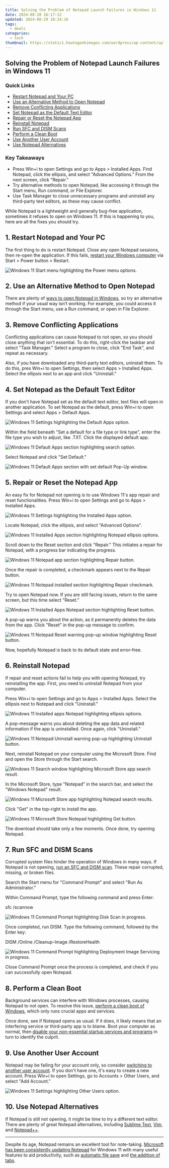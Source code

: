 ```yaml
---
title: Solving the Problem of Notepad Launch Failures in Windows 11
date: 2024-08-28 16:17:12
updated: 2024-08-29 10:24:16
tags:
  - deals
categories:
  - tech
thumbnail: https://static1.howtogeekimages.com/wordpress/wp-content/uploads/2023/11/52679485943_cba7ff7d76_o-3.jpg
---
```


## Solving the Problem of Notepad Launch Failures in Windows 11

### Quick Links

* [Restart Notepad and Your PC](https://fake-location.techidaily.com/how-can-i-use-a-fake-gps-without-mock-location-on-vivo-y100i-power-5g-drfone-by-drfone-virtual-android/)
* [Use an Alternative Method to Open Notepad](https://youtube-web.techidaily.com/024-approved-direct-mp3-to-youtube-3-steps-for-seamless-video-posting/)
* [Remove Conflicting Applications](https://some-skills.techidaily.com/in-2024-total-mobility-assessment-2023/)
* [Set Notepad as the Default Text Editor](https://some-techniques.techidaily.com/2024-approved-from-calm-to-captivating-techniques-for-motion-blur-mastery/)
* [Repair or Reset the Notepad App](https://facebook-video-content.techidaily.com/new-2024-approved-facebooks-unique-media-the-top-ios-downloader-tools-revealed-today/)
* [Reinstall Notepad](https://fox-boxes.techidaily.com/in-2024-a-comprehensive-walkthrough-of-youtube-timestamping-techniques/)
* [Run SFC and DISM Scans](https://pokemon-go-android.techidaily.com/in-2024-why-does-the-pokemon-go-battle-league-not-available-on-nubia-red-magic-8s-proplus-drfone-by-drfone-virtual-android/)
* [Perform a Clean Boot](https://screen-mirror.techidaily.com/how-to-cast-vivo-y27-4g-screen-to-pc-using-wifi-drfone-by-drfone-android/)
* [Use Another User Account](https://extra-lessons.techidaily.com/2024-approved-crafting-captivating-content-for-the-first-moments-in-audios/)
* [Use Notepad Alternatives](https://screen-sharing-recording.techidaily.com/new-2024-approved-best-10-no-cost-video-conferencing-solutions-unveiled/)

### Key Takeaways

* Press Win+i to open Settings and go to Apps > Installed Apps. Find Notepad, click the ellipsis, and select "Advanced Options." From the next screen, click "Repair."
* Try alternative methods to open Notepad, like accessing it through the Start menu, Run command, or File Explorer.
* Use Task Manager to close unnecessary programs and uninstall any third-party text editors, as these may cause conflict.

 While Notepad is a lightweight and generally bug-free application, sometimes it refuses to open on Windows 11\. If this is happening to you, here are all the fixes you should try.

##  1\. Restart Notepad and Your PC

 The first thing to do is restart Notepad. Close any open Notepad sessions, then re-open the application. If this fails, [restart your Windows computer](https://screen-video-capture.techidaily.com/updated-in-2024-addressing-mute-problems-in-obs-live-recording/) via Start > Power button > Restart.

![Windows 11 Start menu highlighting the Power menu options.](https://static1.howtogeekimages.com/wordpress/wp-content/uploads/2023/12/windows-11-start-menu-and-power-menu-1.jpg) 

##  2\. Use an Alternative Method to Open Notepad

 There are plenty of [ways to open Notepad in Windows](https://screen-mirror.techidaily.com/in-2024-3-facts-you-need-to-know-about-screen-mirroring-poco-x6-pro-drfone-by-drfone-android/), so try an alternative method if your usual way isn’t working. For example, you could access it through the Start menu, use a Run command, or open in File Explorer.

##  3\. Remove Conflicting Applications

 Conflicting applications can cause Notepad to not open, so you should close anything that isn't essential. To do this, right-click the taskbar and select "Task Manager." Select a program to close, click "End Task", and repeat as necessary.

 Also, if you have downloaded any third-party text editors, uninstall them. To do this, pres Win+i to open Settings, then select Apps > Installed Apps. Select the ellipsis next to an app and click "Uninstall."

##  4\. Set Notepad as the Default Text Editor

 If you don't have Notepad set as the default text editor, text files will open in another application. To set Notepad as the default, press Win+i to open Settings and select Apps > Default Apps.

![Windows 11 Settings highlighting the Default Apps option.](https://static1.howtogeekimages.com/wordpress/wp-content/uploads/2023/12/windows-11-settings-window-with-apps-section.jpg) 

 Within the field beneath "Set a default for a file type or link type", enter the file type you wish to adjust, like .TXT. Click the displayed default app.

![Windows 11 Default Apps section highlighting search option.](https://static1.howtogeekimages.com/wordpress/wp-content/uploads/2023/12/windows-11-settings-default-apps-window.jpg) 

 Select Notepad and click "Set Default."

![Windows 11 Default Apps section with set default Pop-Up window.](https://static1.howtogeekimages.com/wordpress/wp-content/uploads/2023/12/windows-11-setting-default-apps-pop-up-window.jpg) 

##  5\. Repair or Reset the Notepad App

 An easy fix for Notepad not opening is to use Windows 11's app repair and reset functionalities. Press Win+i to open Settings and go to Apps > Installed Apps.

![Windows 11 Settings highlighting the Installed Apps option.](https://static1.howtogeekimages.com/wordpress/wp-content/uploads/2023/12/windows-11-settings-apps-section-window.jpg) 

 Locate Notepad, click the ellipsis, and select "Advanced Options".

![Windows 11 Installed Apps section highlighting Notepad ellipsis options.](https://static1.howtogeekimages.com/wordpress/wp-content/uploads/2023/12/windows-11-installed-apps-notepad-option.jpg) 

 Scroll down to the Reset section and click "Repair." This initiates a repair for Notepad, with a progress bar indicating the progress.

![Windows 11 Notepad app section highlighting Repair button.](https://static1.howtogeekimages.com/wordpress/wp-content/uploads/2023/12/windows-11-installed-apps-notepad-reset-section-repair.jpg) 

 Once the repair is completed, a checkmark appears next to the Repair button.

![Windows 11 Notepad installed section highlighting Repair checkmark.](https://static1.howtogeekimages.com/wordpress/wp-content/uploads/2023/12/windows-11-installed-apps-notepad-repair-check.jpg) 

 Try to open Notepad now. If you are still facing issues, return to the same screen, but this time select "Reset."

![Windows 11 Installed Apps Notepad section highlighting Reset button.](https://static1.howtogeekimages.com/wordpress/wp-content/uploads/2023/12/windows-11-installed-apps-notepad-reset-section-reset-button.jpg) 

 A pop-up warns you about the action, as it permanently deletes the data from the app. Click "Reset" in the pop-up message to confirm.

![Windows 11 Notepad Reset warning pop-up window highlighting Reset button.](https://static1.howtogeekimages.com/wordpress/wp-content/uploads/2023/12/windows-11-installed-apps-notepad-reset-warning-pop-up.jpg) 

 Now, hopefully Notepad is back to its default state and error-free.

##  6\. Reinstall Notepad

 If repair and reset actions fail to help you with opening Notepad, try reinstalling the app. First, you need to uninstall Notepad from your computer.

 Press Win+i to open Settings and go to Apps > Installed Apps. Select the ellipsis next to Notepad and click "Uninstall."

![Windows 11 Installed apps Notepad highlighting ellipsis options.](https://static1.howtogeekimages.com/wordpress/wp-content/uploads/2023/12/windows-11-installed-apps-notepad-uninstall-option.jpg) 

 A pop-message warns you about deleting the app data and related information if the app is uninstalled. Once again, click "Uninstall."

![Windows 11 Notepad Uninstall warning pop-up highlighting Uninstall button.](https://static1.howtogeekimages.com/wordpress/wp-content/uploads/2023/12/windows-11-installed-apps-notepad-unintall-warning-pop-up.jpg) 

 Next, reinstall Notepad on your computer using the Microsoft Store. Find and open the Store through the Start search.

![Windows 11 Search window highlighting Microsoft Store app search result.](https://static1.howtogeekimages.com/wordpress/wp-content/uploads/2023/12/windows-11-search-microsoft-store-app.jpg) 

 In the Microsoft Store, type "Notepad" in the search bar, and select the "Windows Notepad" result.

![Windows 11 Microsoft Store app highlighting Notepad search results.](https://static1.howtogeekimages.com/wordpress/wp-content/uploads/2023/12/windows-11-microsoft-store-app-notepad-search-options.jpg) 

 Click "Get" in the top-right to install the app.

![Windows 11 Microsoft Store Notepad highlighting Get button.](https://static1.howtogeekimages.com/wordpress/wp-content/uploads/2023/12/windows-11-microsoft-store-notepad-get-button.jpg) 

 The download should take only a few moments. Once done, try opening Notepad.

##  7\. Run SFC and DISM Scans

 Corrupted system files hinder the operation of Windows in many ways. If Notepad is not opening, [run an SFC and DISM scan](https://some-guidance.techidaily.com/twirl-forge-instruments-for-2024/). These repair corrupted, missing, or broken files.

 Search the Start menu for "Command Prompt" and select "Run As Administrator."

 Within Command Prompt, type the following command and press Enter:

sfc /scannow 

![Windows 11 Command Prompt highlighting Disk Scan in progress.](https://static1.howtogeekimages.com/wordpress/wp-content/uploads/2023/12/windows-11-command-prompt-running-disk-scan.jpg) 

 Once completed, run DISM. Type the following command, followed by the Enter key:

DISM /Online /Cleanup-Image /RestoreHealth

![Windows 11 Command Prompt highlighting Deployment Image Servicing in progress.](https://static1.howtogeekimages.com/wordpress/wp-content/uploads/2023/12/windows-11-command-prompt-running-deployment-image-servicing.jpg) 

 Close Command Prompt once the process is completed, and check if you can successfully open Notepad.

##  8\. Perform a Clean Boot

 Background services can interfere with Windows processes, causing Notepad to not open. To resolve this issue, [perform a clean boot of Windows](https://youtube-blog.techidaily.com/ed-pioneering-creativity-youtubes-playground-for-talent-for-2024/), which only runs crucial apps and services.

 Once done, see if Notepad opens as usual. If it does, it likely means that an interfering service or third-party app is to blame. Boot your computer as normal, then [disable your non-essential startup services and programs](https://tech-recovery.techidaily.com/get-clarity-back-in-photos-how-to-repair-iphone-camera-focusing-problems/) in turn to identify the culprit.

##  9\. Use Another User Account

 Notepad may be failing for your account only, so consider [switching to another user account](https://ios-pokemon-go.techidaily.com/in-2024-pokemon-go-cooldown-chart-on-apple-iphone-6-plus-drfone-by-drfone-virtual-ios/). If you don't have one, it's easy to create a new account. Press Win+i to open Settings, go to Accounts > Other Users, and select "Add Account."

![Windows 11 Settings highlighting Other Users option.](https://static1.howtogeekimages.com/wordpress/wp-content/uploads/2023/12/windows-11-settings-app-accounts-section-other-user.jpg) 

##  10\. Use Notepad Alternatives

 If Notepad is still not opening, it might be time to try a different text editor. There are plenty of great Notepad alternatives, including [Sublime Text](https://www.sublimetext.com/), [Vim](https://www.vim.org/), and [Notepad++](https://notepad-plus-plus.org/).

---

 Despite its age, Notepad remains an excellent tool for note-taking. [Microsoft has been consistently updating Notepad](https://screen-recording.techidaily.com/updated-step-by-step-screen-and-video-capture-on-android/) for Windows 11 with many useful features to aid productivity, such as [automatic file save](https://extra-guidance.techidaily.com/2024-approved-mastering-focus-and-depth-with-videoleaps-zoom-feature/) and [the addition of tabs](https://youtube-videos.techidaily.com/top-recruiter-shorts-find-your-motivation/).

<ins class="adsbygoogle"
     style="display:block"
     data-ad-format="autorelaxed"
     data-ad-client="ca-pub-7571918770474297"
     data-ad-slot="1223367746"></ins>



<ins class="adsbygoogle"
     style="display:block"
     data-ad-client="ca-pub-7571918770474297"
     data-ad-slot="8358498916"
     data-ad-format="auto"
     data-full-width-responsive="true"></ins>
